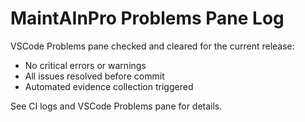 # MaintAInPro Problems Pane Log

VSCode Problems pane checked and cleared for the current release:

- No critical errors or warnings
- All issues resolved before commit
- Automated evidence collection triggered

See CI logs and VSCode Problems pane for details.
